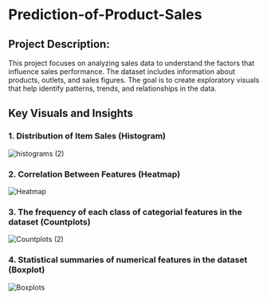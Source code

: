 # Prediction-of-Product-Sales

## Project Description:
This project focuses on analyzing sales data to understand the factors that influence sales performance. The dataset includes information about products, outlets, and sales figures. The goal is to create exploratory visuals that help identify patterns, trends, and relationships in the data.

## Key Visuals and Insights

### 1. Distribution of Item Sales (Histogram)
![histograms (2)](https://github.com/user-attachments/assets/d6446d15-e0e5-4367-b394-90ccd3797294)

### 2. Correlation Between Features (Heatmap)
![Heatmap](https://github.com/user-attachments/assets/466f8a3c-768f-4c7a-9e62-b43a623da3a8)

### 3. The frequency of each class of categorial features in the dataset (Countplots)
![Countplots (2)](https://github.com/user-attachments/assets/b91e1ef7-2409-455c-b0cb-76912bf902b2)

### 4. Statistical summaries of numerical features in the dataset (Boxplot)
![Boxplots](https://github.com/user-attachments/assets/06b88c89-0c98-4297-9dfc-e47ba1e294b0)
